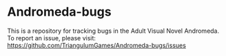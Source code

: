 # Andromeda-bugs
This is a repository for tracking bugs in the Adult Visual Novel Andromeda.
To report an issue, please visit: https://github.com/TriangulumGames/Andromeda-bugs/issues
